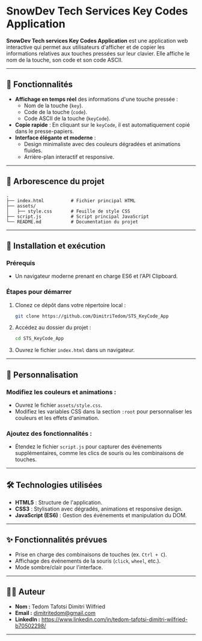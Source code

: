 # SnowDev Tech Services Key Codes Application

**SnowDev Tech services Key Codes Application** est une application web interactive qui permet aux utilisateurs d'afficher et de copier les informations relatives aux touches pressées sur leur clavier. Elle affiche le nom de la touche, son code et son code ASCII. 

---

## 🎯 Fonctionnalités

- **Affichage en temps réel** des informations d'une touche pressée :
  - Nom de la touche (`key`).
  - Code de la touche (`code`).
  - Code ASCII de la touche (`keyCode`).
- **Copie rapide** : En cliquant sur le `keyCode`, il est automatiquement copié dans le presse-papiers.
- **Interface élégante et moderne** :
  - Design minimaliste avec des couleurs dégradées et animations fluides.
  - Arrière-plan interactif et responsive.

---

## 📂 Arborescence du projet

```plaintext
.
├── index.html          # Fichier principal HTML
├── assets/
│   ├── style.css       # Feuille de style CSS
├── script.js           # Script principal JavaScript
└── README.md           # Documentation du projet
```

---

## 🚀 Installation et exécution

### Prérequis
- Un navigateur moderne prenant en charge ES6 et l'API Clipboard.

### Étapes pour démarrer
1. Clonez ce dépôt dans votre répertoire local :
   ```bash
   git clone https://github.com/DimitriTedom/STS_KeyCode_App
   ```
2. Accédez au dossier du projet :
   ```bash
   cd STS_KeyCode_App
   ```
3. Ouvrez le fichier `index.html` dans un navigateur.

---

## 🔧 Personnalisation

### Modifiez les couleurs et animations :
- Ouvrez le fichier `assets/style.css`.
- Modifiez les variables CSS dans la section `:root` pour personnaliser les couleurs et les effets d'animation.

### Ajoutez des fonctionnalités :
- Étendez le fichier `script.js` pour capturer des événements supplémentaires, comme les clics de souris ou les combinaisons de touches.

---

## 🛠️ Technologies utilisées

- **HTML5** : Structure de l'application.
- **CSS3** : Stylisation avec dégradés, animations et responsive design.
- **JavaScript (ES6)** : Gestion des événements et manipulation du DOM.

---

## ✨ Fonctionnalités prévues

- Prise en charge des combinaisons de touches (ex. `Ctrl + C`).
- Affichage des événements de la souris (`click`, `wheel`, etc.).
- Mode sombre/clair pour l'interface.

---

## 👨‍💻 Auteur

- **Nom :** Tedom Tafotsi Dimitri Wilfried
- **Email :** dimitritedom@gmail.com
- **LinkedIn :** https://www.linkedin.com/in/tedom-tafotsi-dimitri-wilfried-b70502298/

---
